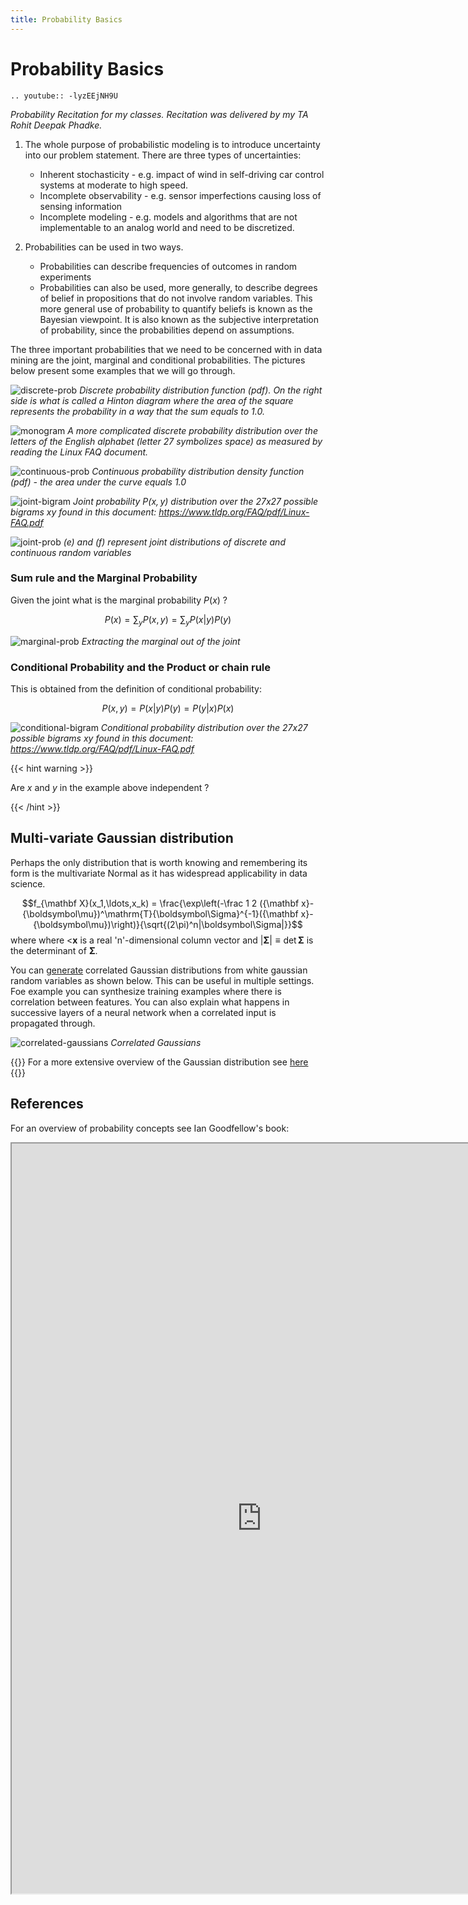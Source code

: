 ```yaml
---
title: Probability Basics
---
```


# Probability Basics

```{eval-rst}
.. youtube:: -lyzEEjNH9U
```
_Probability Recitation for my classes. Recitation was delivered by my TA Rohit Deepak Phadke._

1. The whole purpose of probabilistic modeling is to introduce uncertainty into our problem statement. There are three types of uncertainties:

    * Inherent stochasticity - e.g. impact of wind in self-driving car control systems at moderate to high speed. 
    * Incomplete observability - e.g. sensor imperfections causing loss of sensing information
    * Incomplete modeling - e.g. models and algorithms that are not implementable to an analog world and need to be discretized.

2. Probabilities can be used in two ways.
    * Probabilities can describe frequencies of outcomes in random experiments
    * Probabilities can also be used, more generally, to describe degrees of belief in propositions that do not involve random variables. This more general use of probability to quantify beliefs is known as the Bayesian viewpoint. It is also known as the subjective interpretation of probability, since the probabilities depend on assumptions.

The three important probabilities that we need to be concerned with in data mining are the joint, marginal and conditional probabilities. The pictures below present some examples that we will go through.

![discrete-prob](images/discrete-prob.png)
*Discrete probability distribution function (pdf). On the right side is what is called a Hinton diagram where the area of the square represents the probability in a way that the sum equals to 1.0.*

![monogram](images/figure21.png)
*A more complicated discrete probability distribution over the letters of the English alphabet (letter 27 symbolizes space) as measured by reading the Linux FAQ document.*

![continuous-prob](images/continuous-prob.png)
*Continuous probability distribution density function (pdf) - the area under the curve equals  1.0*


![joint-bigram](images/figure2.2.png)
*Joint probability $P(x,y)$ distribution over the 27x27 possible bigrams $xy$ found in this document: https://www.tldp.org/FAQ/pdf/Linux-FAQ.pdf*

![joint-prob](images/joint-prob.png)
*(e) and (f) represent joint distributions of discrete and continuous random variables*


### Sum rule and the Marginal Probability

Given the joint what is the marginal probability $P(x)$ ?

$$P(x)   = \sum_y P(x,y) = \sum_y P(x | y)P(y)$$

![marginal-prob](images/marginal-prob.png)
*Extracting the marginal out of the joint*

### Conditional Probability and the Product or chain rule

This is obtained from the definition of conditional probability:

$$P(x,y) = P(x | y)P(y) = P(y | x)P(x)$$

![conditional-bigram](images/conditional-bigrams.png)
*Conditional probability distribution over the 27x27 possible bigrams $xy$ found in this document: https://www.tldp.org/FAQ/pdf/Linux-FAQ.pdf*

{{< hint warning >}}

Are $x$ and $y$ in the example above independent ?

{{< /hint >}}

## Multi-variate Gaussian distribution

Perhaps the only distribution that is worth knowing and remembering its form is the multivariate Normal as it has widespread applicability in data science. 

$$f_{\mathbf X}(x_1,\ldots,x_k) = \frac{\exp\left(-\frac 1 2 ({\mathbf x}-{\boldsymbol\mu})^\mathrm{T}{\boldsymbol\Sigma}^{-1}({\mathbf x}-{\boldsymbol\mu})\right)}{\sqrt{(2\pi)^n|\boldsymbol\Sigma|}}$$
where where <${\mathbf x}$ is a real 'n'-dimensional column vector and $|\boldsymbol\Sigma|\equiv \operatorname{det}\boldsymbol\Sigma$ is the determinant of $\boldsymbol\Sigma$. 

You can [generate](http://hosting.astro.cornell.edu/~cordes/A6523/GeneratingCorrelatedRandomVariables.pdf) correlated Gaussian distributions from white gaussian random variables as shown below.  This can be useful in multiple settings. Foe example you can synthesize training examples where there is correlation between features. You can also explain what happens in successive layers of a neural network when a correlated input is propagated through. 

![correlated-gaussians](images/correlated-gaussians.png)
_Correlated Gaussians_

{{<hint info>}}
For a more extensive overview of the Gaussian distribution see [here](images/gaussian-bishop.pdf)
{{</hint>}}


## References

For an overview of probability concepts see Ian Goodfellow's book:

<iframe src="https://www.deeplearningbook.org/contents/prob.html" width="800" height="1200"></iframe>


